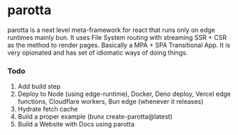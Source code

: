 # parotta

parotta is a next level meta-framework for react that runs only on edge runtimes mainly bun.
It uses File System routing with streaming SSR + CSR as the method to render pages. Basically a MPA + SPA Transitional App.
It is very opionated and has set of idiomatic ways of doing things.

### Todo
1. Add build step
2. Deploy to Node (using edge-runtime), Docker, Deno deploy, Vercel edge functions, Cloudflare workers, Bun edge (whenever it releases)
3. Hydrate fetch cache
4. Build a proper example (bunx create-parotta@latest)
5. Build a Website with Docs using parotta